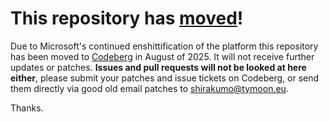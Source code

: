 # This repository has [moved](https://shirakumo.org/projects/lichat-protocol)!
Due to Microsoft's continued enshittification of the platform this repository has been moved to [Codeberg](https://shirakumo.org/projects/lichat-protocol) in August of 2025. It will not receive further updates or patches. **Issues and pull requests will not be looked at here either**, please submit your patches and issue tickets on Codeberg, or send them directly via good old email patches to [shirakumo@tymoon.eu](mailto:shirakumo@tymoon.eu).

Thanks.